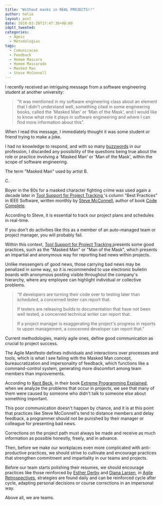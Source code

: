 ```yaml
---
title: "Without masks in REAL PROJECTS!!"
author: helio
layout: post
date: 2010-03-28T17:47:30+00:00
idptt_tweeted: 
categories:
  - Ageis
  - Metodologias
tags:
  - Comunicacao
  - Feedback
  - Homem Mascara
  - Homem Mascarado
  - Masked Man
  - Steve McConnell
---
```


<div>
 
<div style="text-align: left">
 I recently received an intriguing message from a software engineering student at another university: 
</div>
 
<blockquote>
 
<div>
 “It was mentioned in my software engineering class about an element that I didn't understand well, something cited in some engineering books, called the 'Masked Man' or 'Man of the Mask', and I would like to know what role it plays in software engineering and where I can find more information about this”. 
</div>
 
</blockquote>
 
<p>
 
</p>
 
<div style="text-align: left">
 When I read this message, I immediately thought it was some student or friend trying to make a joke.

I had no knowledge to respond, and with so many <a title="Buzzword" href="http://en.wikipedia.org/wiki/Buzzword" target="_blank">buzzwords</a> in our profession, I discarded any possibility of the questions being true about the role or practice involving a 'Masked Man' or 'Man of the Mask', within the scope of software engineering. 
</div>
 
<p>
 
</p>
 
<div style="text-align: left">
 The term "Masked Man" used by artist B.

C.

Boyer in the 80s for a masked character fighting crime was used again a decade later in <a title="Tool Support for Project Tracking" href="http://www.stevemcconnell.com/ieeesoftware/bp11.htm" target="_blank">Tool Support for Project Tracking </a>'s column "Best Practices" in IEEE Software, written monthly by <a title="Steve McConnell" href="http://www.stevemcconnell.com/" target="_blank">Steve McConnell</a>, author of book <a title="Code Complete" href="http://www.amazon.com/Complete-Microsoft-Programming-Steve-McConnell/dp/1556154844" target="_blank">Code Complete</a>. 
</div>
 
<p>
 
</p>
 
<div style="text-align: left">
 According to Steve, it is essential to track our project plans and schedules in real-time.

If you don't do activities like this as a member of an auto-managed team or project manager, you will probably fail.

Within this context, <a title="Tool Support for Project Tracking" href="http://www.stevemcconnell.com/ieeesoftware/bp11.htm" target="_blank">Tool Support for Project Tracking </a> presents some good practices, such as the "Masked Man" or "Man of the Mask", which presents an impartial and anonymous way for reporting bad news within projects.

Unlike messengers of good news, those carrying bad news may be penalized in some way, so it is recommended to use electronic bulletin boards with anonymous posting visible throughout the company's hierarchy, where any employee can highlight individual or collective problems. 
</div>
 
<blockquote>
 
<div>
 “If developers are turning their code over to testing later than scheduled, a concerned tester can report that.

If testers are releasing builds to documentation that have not been well tested, a concerned technical writer can report that.

If a project manager is exaggerating the project's progress in reports to upper management, a concerned developer can report that.” 
</div>
 
</blockquote>
 
<div style="text-align: left">
 Current methodologies, mainly agile ones, define good communication as crucial to project success.

The Agile Manifesto defines individuals and interactions over processes and tools, which is what I see failing with the Masked Man concept, bureaucratization and impersonality of feedback, which functions like a command-control system, generating more discomfort among team members than improvements. 
</div>
 
<p>
 
</p>
 
<div style="text-align: left">
 According to <a title="Kent Beck" href="http://en.wikipedia.org/wiki/Kent_Beck" target="_blank">Kent Beck</a>, in their book <a title="XP Explained" href="http://www.amazon.com/Extreme-Programming-Explained-Embrace-Change/dp/0201616416" target="_blank">Extreme Programming Explained</a>, when we analyze the problems that occur in projects, we see that many of them were caused by someone who didn't talk to someone else about something important.

This poor communication doesn't happen by chance, and it is at this point that practices like Steve McConnell's tend to distance members and delay feedback, a programmer should not be punished by their manager or colleague for presenting bad news. 
</div>
 
<p>
 
</p>
 
<div style="text-align: left">
 Corrections on the project path must always be made and receive as much information as possible honestly, freely, and in advance.

Then, before we make our workplaces even more complicated with anti-productive practices, we should strive to cultivate and encourage practices that strengthen commitment and impartiality in our teams and projects.

Before our team starts polishing their resumes, we should encourage practices like those reinforced by <a title="Esther" href="http://www.scrumalliance.org/profiles/10" target="_blank">Esther Derby</a> and <a title="Diana" href="http://www.scrumalliance.org/profiles/8019-diana-larsen" target="_blank">Diana Larsen</a>, in <a title="Agile Retrospective" href="http://www.pragprog.com/titles/dlret/agile-retrospectives" target="_blank">Agile Retrospectives</a>, strategies are found daily and can be reinforced cycle after cycle, adapting personal decisions or course corrections in an impersonal way.

Above all, we are teams. 
</div>
 
</div>